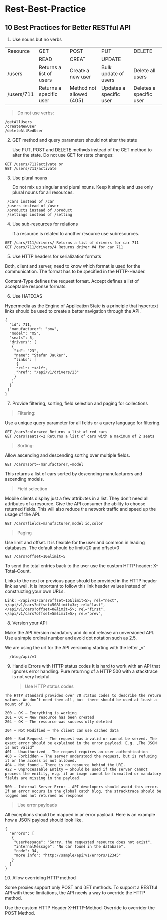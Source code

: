 # Rest-Best-Practice


## 10 Best Practices for Better RESTful API

1. Use nouns but no verbs

<table>
  <tr> 
    <td>Resource</td>
    <td>GET</td>
    <td>POST</td>
    <td>PUT</td>
    <td>DELETE</td>
  </tr>
  <tr> 
    <td></td>
    <td>READ</td>
    <td>CREAT</td>
    <td>UPDATE</td>
    <td></td>
  </tr>
  <tr> 
    <td>/users</td>
    <td>Returns a list of users</td>
    <td>Create a new user</td>
    <td>Bulk update of users</td>
    <td>Delete all users</td>
  </tr>
  <tr> 
    <td>/users/711</td>
    <td>Returns a specific user</td>
    <td>Method not allowed (405)</td>
    <td>Updates a specific user</td>
    <td>Deletes a specific user</td>
  </tr>
  </table>
  
  > Do not use verbs:
  
  ```
  /getAllUsers
  /createNewUser
  /deleteAllRedUser

  ```
  
  
  2. GET method and query parameters should not alter the state
      
      Use PUT, POST and DELETE methods  instead of the GET method to alter the state.
      Do not use GET for state changes:
  
  ```
  GET /users/711?activate or
  GET /users/711/activate

  ```
  3. Use plural nouns
      
      Do not mix up singular and plural nouns. Keep it simple and use only plural nouns for all resources.
      
 ```
  /cars instead of /car
  /users instead of /user
  /products instead of /product
  /settings instead of /setting

 ```
 
 4. Use sub-resources for relations
    
    If a resource is related to another resource use subresources.
    
```
GET /cars/711/drivers/ Returns a list of drivers for car 711
GET /cars/711/drivers/4 Returns driver #4 for car 711
```

5. Use HTTP headers for serialization formats

  Both, client and server, need to know which format is used for the communication. 
  The format has to be specified in the HTTP-Header.

  Content-Type defines the request format.
  Accept defines a list of acceptable response formats.
  
  
6. Use HATEOAS

  Hypermedia as the Engine of Application State is a principle that hypertext links should be used to create a better navigation through the API.
  
```
{
  "id": 711,
  "manufacturer": "bmw",
  "model": "X5",
  "seats": 5,
  "drivers": [
   {
    "id": "23",
    "name": "Stefan Jauker",
    "links": [
     {
     "rel": "self",
     "href": "/api/v1/drivers/23"
    }
   ]
  }
 ]
}

```
7. Provide filtering, sorting, field selection and paging for collections

> Filtering:

  Use a unique query parameter for all fields or a query language for filtering.

```
GET /cars?color=red Returns a list of red cars
GET /cars?seats<=2 Returns a list of cars with a maximum of 2 seats
```

> Sorting:

  Allow ascending and descending sorting over multiple fields.
```
GET /cars?sort=-manufactorer,+model

```
  This returns a list of cars sorted by descending manufacturers and ascending models.
  
> Field selection

Mobile clients display just a few attributes in a list. They don’t need all attributes of a resource. Give the API consumer the ability to choose returned fields. This will also reduce the network traffic and speed up the usage of the API.

```
GET /cars?fields=manufacturer,model,id,color  

```

> Paging

Use limit and offset. It is flexible for the user and common in leading databases. The default should be limit=20 and offset=0

```
GET /cars?offset=10&limit=5

```

To send the total entries back to the user use the custom HTTP header: X-Total-Count.

Links to the next or previous page should be provided in the HTTP header link as well. It is important to follow this link header values instead of constructing your own URLs.

```
Link: </api/v1/cars?offset=15&limit=5>; rel="next",
</api/v1/cars?offset=50&limit=3>; rel="last",
</api/v1/cars?offset=0&limit=5>; rel="first",
</api/v1/cars?offset=5&limit=5>; rel="prev",
```

8. Version your API

  Make the API Version mandatory and do not release an unversioned API. 
  Use a simple ordinal number and avoid dot notation such as 2.5.

  We are using the url for the API versioning starting with the letter „v“
```
  /blog/api/v1
```

9. Handle Errors with HTTP status codes
    It is hard to work with an API that ignores error handling. 
    Pure returning of a HTTP 500 with a stacktrace is not very helpful.
    
    > Use HTTP status codes
```
The HTTP standard provides over 70 status codes to describe the return values. We don’t need them all, but  there should be used at least a mount of 10.

200 – OK – Eyerything is working
201 – OK – New resource has been created
204 – OK – The resource was successfully deleted

304 – Not Modified – The client can use cached data

400 – Bad Request – The request was invalid or cannot be served. The exact error should be explained in the error payload. E.g. „The JSON is not valid“
401 – Unauthorized – The request requires an user authentication
403 – Forbidden – The server understood the request, but is refusing it or the access is not allowed.
404 – Not found – There is no resource behind the URI.
422 – Unprocessable Entity – Should be used if the server cannot process the enitity, e.g. if an image cannot be formatted or mandatory fields are missing in the payload.

500 – Internal Server Error – API developers should avoid this error. If an error occurs in the global catch blog, the stracktrace should be logged and not returned as response.
```

> Use error payloads

All exceptions should be mapped in an error payload. Here is an example how a JSON payload should look like.

```
{
  "errors": [
   {
    "userMessage": "Sorry, the requested resource does not exist",
    "internalMessage": "No car found in the database",
    "code": 34,
    "more info": "http://sample/api/v1/errors/12345"
   }
  ]
} 

```
10. Allow overriding HTTP method

  Some proxies support only POST and GET methods. 
  To support a RESTful API with these limitations, the API needs a way to override the HTTP method.

  Use the custom HTTP Header X-HTTP-Method-Override to overrider the POST Method.
